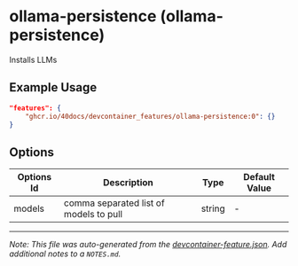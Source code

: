 
# ollama-persistence (ollama-persistence)

Installs LLMs

## Example Usage

```json
"features": {
    "ghcr.io/40docs/devcontainer_features/ollama-persistence:0": {}
}
```

## Options

| Options Id | Description | Type | Default Value |
|-----|-----|-----|-----|
| models | comma separated list of models to pull | string | - |



---

_Note: This file was auto-generated from the [devcontainer-feature.json](https://github.com/40docs/devcontainer_features/blob/main/src/ollama-persistence/devcontainer-feature.json).  Add additional notes to a `NOTES.md`._
